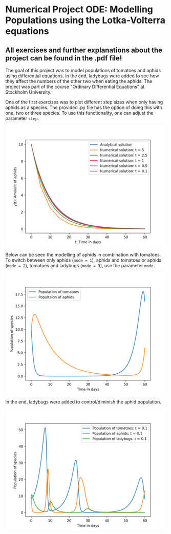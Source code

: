 # Numerical Project ODE: Modelling Populations using the Lotka-Volterra equations

## All exercises and further explanations about the project can be found in the .pdf file!

The goal of this project was to model populations of tomatoes and aphids using differential equations. In the end, ladybugs were added to see how they affect the numbers of the other two when eating the aphids.
The project was part of the course "Ordinary Differential Equations" at Stockholm University.

One of the first exercises was to plot different step sizes when only having aphids as a species. The provided .py file has the option of doing this with one, two or three species. To use this functionality, one can adjust the parameter `step`.

<p align="center">
  <img src="https://github.com/LithuanianMathemator/DiffEqLotkaVolterra/blob/main/Images/Timesteps.png" alt="drawing" width="600"/>
</p>

Below can be seen the modelling of aphids in combination with tomatoes. To switch between only aphids (`mode = 1`), aphids and tomatoes or aphids (`mode = 2`), tomatoes and ladybugs (`mode = 3`), use the parameter `mode`. 

<p align="center">
  <img src="https://github.com/LithuanianMathemator/DiffEqLotkaVolterra/blob/main/Images/WithTomatoes.png" alt="drawing" width="600"/>
</p>

In the end, ladybugs were added to control/diminish the aphid population.

<p align="center">
  <img src="https://github.com/LithuanianMathemator/DiffEqLotkaVolterra/blob/main/Images/WithLadybugs.png" alt="drawing" width="600"/>
</p>
